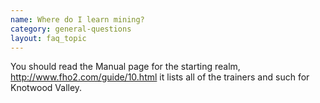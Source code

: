 ```yaml
---
name: Where do I learn mining?
category: general-questions
layout: faq_topic
---
```

You should read the Manual page for the starting realm, http://www.fho2.com/guide/10.html it lists all of the trainers and such for Knotwood Valley.